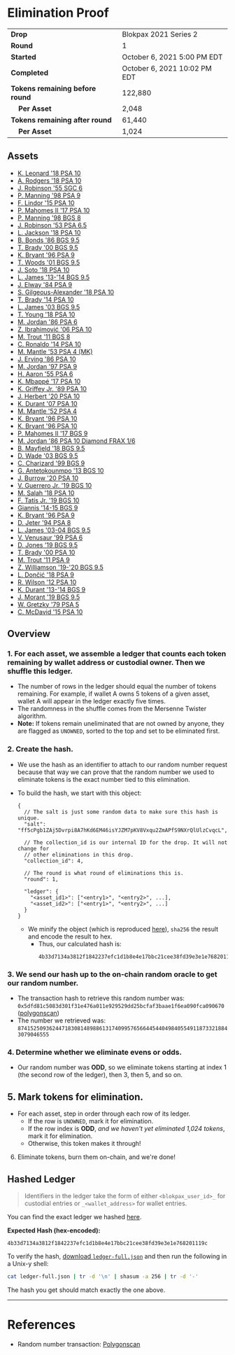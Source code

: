 # Elimination Proof

|||
|---|---|
| **Drop** | Blokpax 2021 Series 2 |
| **Round** | 1 |
| **Started** | October 6, 2021 5:00 PM EDT |
| **Completed** | October 6, 2021 10:02 PM EDT |
| **Tokens remaining before round** | 122,880 |
| **&nbsp;&nbsp;&nbsp;&nbsp;Per Asset** | 2,048 |
| **Tokens remaining after round** | 61,440 |
| **&nbsp;&nbsp;&nbsp;&nbsp;Per Asset** | 1,024 |

## Assets

- [K. Leonard &#039;18 PSA 10](asset-183.md)
- [A. Rodgers &#039;18 PSA 10](asset-184.md)
- [J. Robinson &#039;55 SGC 6](asset-185.md)
- [P. Manning &#039;98 PSA 9](asset-186.md)
- [F. Lindor &#039;15 PSA 10](asset-187.md)
- [P. Mahomes II &#039;17 PSA 10](asset-188.md)
- [P. Manning &#039;98 BGS 8](asset-189.md)
- [J. Robinson &#039;53 PSA 6.5](asset-190.md)
- [L. Jackson &#039;18 PSA 10](asset-191.md)
- [B. Bonds &#039;86 BGS 9.5](asset-192.md)
- [T. Brady &#039;00 BGS 9.5](asset-193.md)
- [K. Bryant &#039;96 PSA 9](asset-194.md)
- [T. Woods &#039;01 BGS 9.5](asset-195.md)
- [J. Soto &#039;18 PSA 10](asset-196.md)
- [L. James &#039;13-&#039;14 BGS 9.5](asset-197.md)
- [J. Elway &#039;84 PSA 9](asset-198.md)
- [S. Gilgeous-Alexander &#039;18 PSA 10](asset-199.md)
- [T. Brady &#039;14 PSA 10](asset-200.md)
- [L. James &#039;03 BGS 9.5](asset-201.md)
- [T. Young &#039;18 PSA 10](asset-202.md)
- [M. Jordan &#039;86 PSA 6](asset-203.md)
- [Z. Ibrahimović &#039;06 PSA 10](asset-204.md)
- [M. Trout &#039;11 BGS 8](asset-205.md)
- [C. Ronaldo &#039;14 PSA 10](asset-206.md)
- [M. Mantle &#039;53 PSA 4 (MK)](asset-207.md)
- [J. Erving &#039;86 PSA 10](asset-208.md)
- [M. Jordan &#039;97 PSA 9](asset-209.md)
- [H. Aaron &#039;55 PSA 6](asset-210.md)
- [K. Mbappé &#039;17 PSA 10](asset-211.md)
- [K. Griffey Jr. &#039;89 PSA 10](asset-212.md)
- [J. Herbert &#039;20 PSA 10](asset-213.md)
- [K. Durant &#039;07 PSA 10](asset-214.md)
- [M. Mantle &#039;52 PSA 4](asset-215.md)
- [K. Bryant &#039;96 PSA 10](asset-216.md)
- [K. Bryant &#039;96 PSA 10](asset-217.md)
- [P. Mahomes II &#039;17 BGS 9](asset-218.md)
- [M. Jordan &#039;86 PSA 10 Diamond FRAX 1/6](asset-219.md)
- [B. Mayfield &#039;18 BGS 9.5](asset-220.md)
- [D. Wade &#039;03 BGS 9.5](asset-221.md)
- [C. Charizard &#039;99 BGS 9](asset-222.md)
- [G. Antetokounmpo &#039;13 BGS 10](asset-223.md)
- [J. Burrow &#039;20 PSA 10](asset-224.md)
- [V. Guerrero Jr. &#039;19 BGS 10](asset-225.md)
- [M. Salah &#039;18 PSA 10](asset-226.md)
- [F. Tatís Jr. &#039;19 BGS 10](asset-227.md)
- [Giannis &#039;14-15 BGS 9](asset-228.md)
- [K. Bryant &#039;96 PSA 9](asset-229.md)
- [D. Jeter &#039;94 PSA 8](asset-230.md)
- [L. James &#039;03-04 BGS 9.5](asset-231.md)
- [V. Venusaur &#039;99 PSA 6](asset-232.md)
- [D. Jones &#039;19 BGS 9.5](asset-233.md)
- [T. Brady &#039;00 PSA 10](asset-234.md)
- [M. Trout &#039;11 PSA 9](asset-235.md)
- [Z. Williamson &#039;19-&#039;20 BGS 9.5](asset-236.md)
- [L. Dončić &#039;18 PSA 9](asset-237.md)
- [R. Wilson &#039;12 PSA 10](asset-238.md)
- [K. Durant &#039;13-&#039;14 BGS 9](asset-239.md)
- [J. Morant &#039;19 BGS 9.5](asset-240.md)
- [W. Gretzky &#039;79 PSA 5](asset-241.md)
- [C. McDavid &#039;15 PSA 10](asset-242.md)

## Overview

### 1. For each asset, we assemble a ledger that counts each token remaining by wallet address or custodial owner. Then we shuffle this ledger.
- The number of rows in the ledger should equal the number of tokens remaining. For example, if wallet A owns 5 tokens of a given asset, wallet A will appear in the ledger exactly five times.
- The randomness in the shuffle comes from the Mersenne Twister algorithm.
- **Note:** If tokens remain uneliminated that are not owned by anyone, they are flagged as `UNOWNED`, sorted to the top and set to be eliminated first.

### 2. Create the hash.
- We use the hash as an identifier to attach to our random number request because that way we can prove that the random number we used to eliminate tokens is the exact number tied to this elimination.
- To build the hash, we start with this object:
  ```jsonc
  {
    // The salt is just some random data to make sure this hash is unique.
    "salt": "ff5cPgb1ZAj5Dvrpi8A7hKd6EM46isYJZM7pKV8Vxqu2ZmAPfS9NXrQlUlzCvqcL",

    // The collection_id is our internal ID for the drop. It will not change for
    // other eliminations in this drop.
    "collection_id": 4,

    // The round is what round of eliminations this is.
    "round": 1,

    "ledger": {
      "<asset_id1>": ["<entry1>", "<entry2>", ...],
      "<asset_id2>": ["<entry1>", "<entry2>", ...]
    }
  }
  ```

  - We minify the object (which is reproduced [here][ledger_full]), `sha256` the result and encode the result to hex.
    - Thus, our calculated hash is:
      ```plain
      4b33d7134a3812f1842237efc1d1b8e4e17bbc21cee38fd39e3e1e768201119c
      ```

### 3. We send our hash up to the on-chain random oracle to get our random number.
  - The transaction hash to retrieve this random number was: `0x5dfd81c5083d301f31e476a011e929529dd25bcfaf3baae1f6ea090fca090670` ([polygonscan][random_txn])
  - The number we retrieved was: `87415250936244718308148988613174099576566445440498405549118733218843079046555`

### 4. Determine whether we eliminate evens or odds.
  
  - Our random number was **ODD**, so we eliminate tokens starting at index 1 (the second row of the ledger), then 3, then 5, and so on.
  
## 5. Mark tokens for elimination.
  - For each asset, step in order through each row of its ledger.
    - If the row is `UNOWNED`, mark it for elimination.
    - If the row index is **ODD**, _and we haven't yet eliminated 1,024 tokens_, mark it for elimination.
    - Otherwise, this token makes it through!

6. Eliminate tokens, burn them on-chain, and we're done!

## Hashed Ledger

> Identifiers in the ledger take the form of either `<blokpax_user_id>_` for custodial entries or `_<wallet_address>` for wallet entries.

You can find the exact ledger we hashed [here][ledger_full].

**Expected Hash (hex-encoded):**
```
4b33d7134a3812f1842237efc1d1b8e4e17bbc21cee38fd39e3e1e768201119c
```

To verify the hash, [download `ledger-full.json`][ledger_full] and then run the following in a Unix-y shell:

```bash
cat ledger-full.json | tr -d '\n' | shasum -a 256 | tr -d '-'
```

The hash you get should match exactly the one above.

---

# References

- Random number transaction: [Polygonscan][random_txn]

[random_txn]: https://polygonscan.com/tx/0x5dfd81c5083d301f31e476a011e929529dd25bcfaf3baae1f6ea090fca090670
[ledger_full]: ledger-full.json
